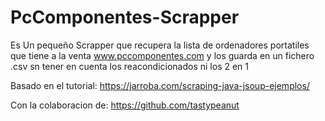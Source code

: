 # PcComponentes-Scrapper

Es Un pequeño Scrapper que recupera la lista de ordenadores portatiles que tiene a la venta www.pccomponentes.com y los guarda en un fichero .csv sn tener en cuenta los reacondicionados ni los 2 en 1

Basado en el tutorial: https://jarroba.com/scraping-java-jsoup-ejemplos/

Con la colaboracion de: https://github.com/tastypeanut